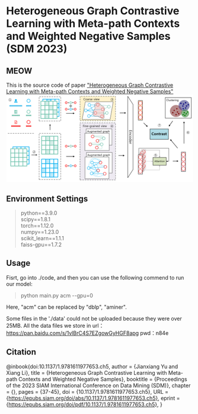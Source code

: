 # Heterogeneous Graph Contrastive Learning with Meta-path Contexts and Weighted Negative Samples (SDM 2023)
 <!--
 A heterogeneous graph contrastive learning model that considers both meta-path contexts and weighted negative samples.
 https://arxiv.org/abs/2212.13847
 -->

## MEOW
This is the source code of paper ["Heterogeneous Graph Contrastive Learning with Meta-path Contexts and Weighted Negative Samples"](https://arxiv.org/abs/2212.13847)
![The proposed framework](./MEOW.png)

## Environment Settings
> python==3.9.0 \
> scipy==1.8.1 \
> torch==1.12.0 \
> numpy==1.23.0 \
> scikit_learn==1.1.1\
> faiss-gpu==1.7.2

## Usage
Fisrt, go into ./code, and then you can use the following commend to run our model: 
> python main.py acm --gpu=0

Here, "acm" can be replaced by "dblp", "aminer".


Some files in the './data' could not be uploaded because they were over 25MB. 
All the data files we store in 
url：https://pan.baidu.com/s/1vlBrC4S7EZgowGyHGF8apg 
pwd：n84e

## Citation
@inbook{doi:10.1137/1.9781611977653.ch5,
author = {Jianxiang Yu and Xiang Li},
title = {Heterogeneous Graph Contrastive Learning with Meta-path Contexts and Weighted Negative Samples},
booktitle = {Proceedings of the 2023 SIAM International Conference on Data Mining (SDM)},
chapter = {},
pages = {37-45},
doi = {10.1137/1.9781611977653.ch5},
URL = {https://epubs.siam.org/doi/abs/10.1137/1.9781611977653.ch5},
eprint = {https://epubs.siam.org/doi/pdf/10.1137/1.9781611977653.ch5},
}

